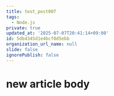 ```yaml
---
title: test_post007
tags:
  - Node.js
private: true
updated_at: '2025-07-07T20:41:14+09:00'
id: 5db4345d1e4bcf0d5ebb
organization_url_name: null
slide: false
ignorePublish: false
---
```

# new article body
